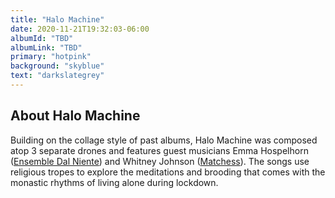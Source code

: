 ```yaml
---
title: "Halo Machine"
date: 2020-11-21T19:32:03-06:00
albumId: "TBD"
albumLink: "TBD"
primary: "hotpink"
background: "skyblue"
text: "darkslategrey"
--- 
```


## About Halo Machine

Building on the collage style of past albums, Halo Machine was composed atop 3 separate drones and features guest musicians Emma Hospelhorn ([Ensemble Dal Niente](https://www.dalniente.com/)) and Whitney Johnson ([Matchess](https://matchess.bandcamp.com/)). The songs use religious tropes to explore the meditations and brooding that comes with the monastic rhythms of living alone during lockdown. 